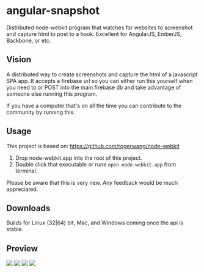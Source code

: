 angular-snapshot
================

Distributed node-webkit program that watches for websites to screenshot and capture html to post to a hook.  Excellent for AngularJS, EmberJS, Backbone, or etc.

## Vision

A distributed way to create screenshots and capture the html of a javascript SPA app.  It accepts a firebase url so you can either run this yourself when you need to or POST into the main firebase db and take advantage of someone else running this program.

If you have a computer that's on all the time you can contribute to the community by running this.

## Usage

This project is based on: https://github.com/rogerwang/node-webkit

1. Drop node-webkit.app into the root of this project.
2. Double click that executable or rune `open node-webkit.app` from terminal.

Please be aware that this is very new.  Any feedback would be much appreciated.

## Downloads

Builds for Linux (32|64) bit, Mac, and Windows coming once the api is stable.

## Preview

<img src='https://dl.dropboxusercontent.com/u/7827818/Screen%20Shot%202013-12-23%20at%2012.04.42%20PM.png'>

<img src='https://dl.dropboxusercontent.com/u/7827818/Screen%20Shot%202013-12-23%20at%2012.04.46%20PM.png'>

<img src='https://dl.dropboxusercontent.com/u/7827818/Screen%20Shot%202013-12-23%20at%2012.04.55%20PM.png'>

<img src='https://dl.dropboxusercontent.com/u/7827818/Screen%20Shot%202013-12-23%20at%2012.05.08%20PM.png'>